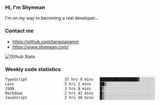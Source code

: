 ### Hi, I'm Shymean

I'm on my way to becoming a real developer...

### Contact me

- <https://github.com/tangxiangmin>
- <https://www.shymean.com/>

![Github Stats](https://github-readme-stats.vercel.app/api?username=tangxiangmin&show_icons=true&theme=dark)


###  Weekly code statistics

<!--START_SECTION:waka-->

```txt
TypeScript                 37 hrs 9 mins   █████████████████▓░░░░░░░   70.34 %
Less                       5 hrs 3 mins    ██▒░░░░░░░░░░░░░░░░░░░░░░   09.58 %
JSON                       3 hrs 8 mins    █▒░░░░░░░░░░░░░░░░░░░░░░░   05.95 %
Markdown                   2 hrs 42 mins   █▒░░░░░░░░░░░░░░░░░░░░░░░   05.14 %
JavaScript                 2 hrs 36 mins   █▒░░░░░░░░░░░░░░░░░░░░░░░   04.93 %
```

<!--END_SECTION:waka-->
